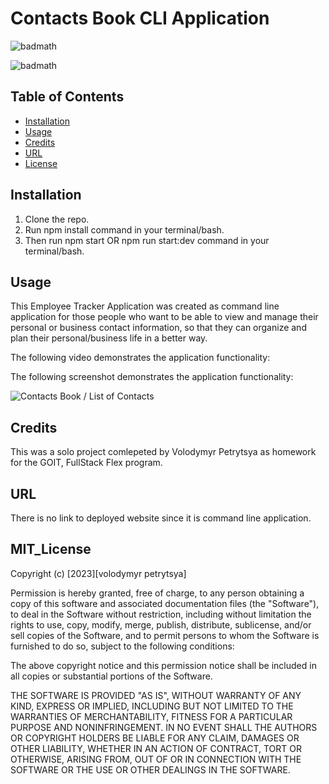 # Contacts Book CLI Application

![badmath](https://img.shields.io/badge/Contacts-book-red)

![badmath](https://img.shields.io/badge/license-MIT-brightgreen)

## Table of Contents

- [Installation](#installation)
- [Usage](#usage)
- [Credits](#credits)
- [URL](#url)
- [License](#mit_license)

## Installation

1. Clone the repo.
2. Run npm install command in your terminal/bash.
3. Then run npm start OR npm run start:dev command in your terminal/bash.

## Usage

This Employee Tracker Application was created as command line application for those people who
want to be able to view and manage their personal or business contact information,
so that they can organize and plan their personal/business life in a better way.

The following video demonstrates the application functionality:

The following screenshot demonstrates the application functionality:

![Contacts Book / List of Contacts](https://monosnap.com/file/eNEU7wiuqXZZF5hz6QAd3zF8SJ7xZW)

## Credits

This was a solo project comlepeted by Volodymyr Petrytsya as homework for the GOIT, FullStack Flex program.

## URL

There is no link to deployed website since it is command line application.

## MIT_License

Copyright (c) [2023][volodymyr petrytsya]

Permission is hereby granted, free of charge, to any person obtaining a copy
of this software and associated documentation files (the "Software"), to deal
in the Software without restriction, including without limitation the rights
to use, copy, modify, merge, publish, distribute, sublicense, and/or sell
copies of the Software, and to permit persons to whom the Software is
furnished to do so, subject to the following conditions:

The above copyright notice and this permission notice shall be included in all
copies or substantial portions of the Software.

THE SOFTWARE IS PROVIDED "AS IS", WITHOUT WARRANTY OF ANY KIND, EXPRESS OR
IMPLIED, INCLUDING BUT NOT LIMITED TO THE WARRANTIES OF MERCHANTABILITY,
FITNESS FOR A PARTICULAR PURPOSE AND NONINFRINGEMENT. IN NO EVENT SHALL THE
AUTHORS OR COPYRIGHT HOLDERS BE LIABLE FOR ANY CLAIM, DAMAGES OR OTHER
LIABILITY, WHETHER IN AN ACTION OF CONTRACT, TORT OR OTHERWISE, ARISING FROM,
OUT OF OR IN CONNECTION WITH THE SOFTWARE OR THE USE OR OTHER DEALINGS IN THE
SOFTWARE.
